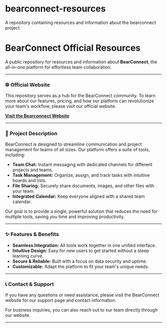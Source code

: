 # bearconnect-resources
A repository containing resources and information about the bearconnect project.
# BearConnect Official Resources

A public repository for resources and information about **BearConnect**, the all-in-one platform for effortless team collaboration.

---

### 🌐 Official Website

This repository serves as a hub for the BearConnect community. To learn more about our features, pricing, and how our platform can revolutionize your team's workflow, please visit our official website.

**[Visit the Bearconnect Website](https://bearconnect.io/)**

---

### 📝 Project Description

BearConnect is designed to streamline communication and project management for teams of all sizes. Our platform offers a suite of tools, including:

-   **Team Chat:** Instant messaging with dedicated channels for different projects and teams.
-   **Task Management:** Organize, assign, and track tasks with intuitive boards and lists.
-   **File Sharing:** Securely share documents, images, and other files with your team.
-   **Integrated Calendar:** Keep everyone aligned with a shared team calendar.

Our goal is to provide a single, powerful solution that reduces the need for multiple tools, saving you time and improving productivity.

---

### ✨ Features & Benefits

* **Seamless Integration:** All tools work together in one unified interface.
* **Intuitive Design:** Easy for new users to get started without a steep learning curve.
* **Secure & Reliable:** Built with a focus on data security and uptime.
* **Customizable:** Adapt the platform to fit your team's unique needs.

---

### 📞 Contact & Support

If you have any questions or need assistance, please visit the BearConnect website for our support page and contact information.

For business inquiries, you can also reach out to our team directly through our website.

---
